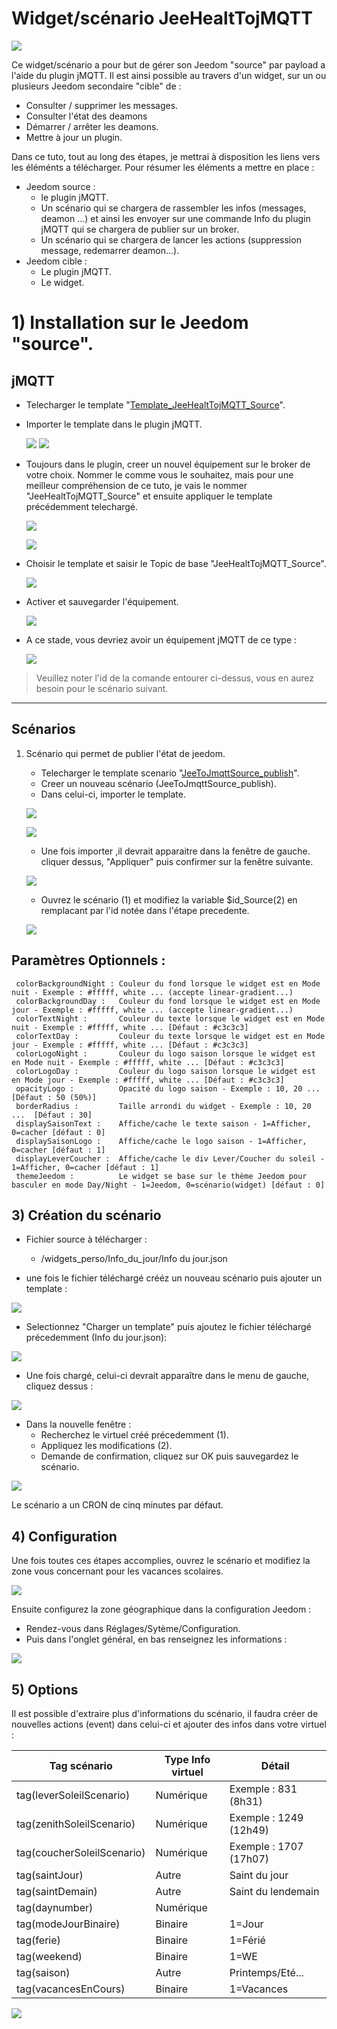 # Widget/scénario JeeHealtTojMQTT

![](doc/images/widget_1.png)

Ce widget/scénario a pour but de gérer son Jeedom "source" par payload a l'aide du plugin jMQTT.
Il est ainsi possible au travers d'un widget, sur un ou plusieurs Jeedom secondaire "cible" de :
 - Consulter / supprimer les messages.
 - Consulter l'état des deamons
 - Démarrer / arrêter les deamons.
 - Mettre à jour un plugin.

Dans ce tuto, tout au long des étapes, je mettrai à disposition les liens vers les éléménts a télécharger.
Pour résumer les éléments a mettre en place :
- Jeedom source :
  - le plugin jMQTT.
  - Un scénario qui se chargera de rassembler les infos (messages, deamon ...) et ainsi les envoyer sur une commande Info du plugin jMQTT qui se chargera de publier sur un broker.
  - Un scénario qui se chargera de lancer les actions (suppression message, redemarrer deamon...).
- Jeedom cible :
  - Le plugin jMQTT.
  - Le widget.

# 1) Installation sur le Jeedom "source".
## jMQTT
* Telecharger le template "[Template_JeeHealtTojMQTT_Source](Template_JeeHealtTojMQTT_Source.json)".

* Importer le template dans le plugin jMQTT.

     ![](doc/images/jMQTT_Source_2.png)
     ![](doc/images/jMQTT_Source_3.png)

* Toujours dans le plugin, creer un nouvel équipement sur le broker de votre choix. Nommer le comme vous le souhaitez, mais pour une meilleur compréhension de ce tuto, je vais le nommer "JeeHealtTojMQTT_Source" et ensuite appliquer le template précédemment telechargé.
     
	 ![](doc/images/jMQTT_Source_1.png)
	 
     ![](doc/images/jMQTT_Source_4.png)

* Choisir le template et saisir le Topic de base "JeeHealtTojMQTT_Source".

     ![](doc/images/jMQTT_Source_5.png)

* Activer et sauvegarder l'équipement.

     ![](doc/images/jMQTT_Source_6.png)

* A ce stade, vous devriez avoir un équipement jMQTT de ce type :

     ![](doc/images/jMQTT_Source_7.png)

> Veuillez noter l'id de la comande entourer ci-dessus, vous en aurez besoin pour le scénario suivant.

----------------------------------------------------------------------------------------------
## Scénarios

1) Scénario qui permet de publier l'état de jeedom.

     * Telecharger le template scenario "[JeeToJmqttSource_publish](JeeToJmqttSource_publish.json)".
     * Creer un nouveau scénario (JeeToJmqttSource_publish).
	 * Dans celui-ci, importer le template.
	 
	 ![](doc/images/JeeToJmqttSource_publish_1.png)
	 
	 ![](doc/images/JeeToJmqttSource_publish_2.png)
	 
	 * Une fois importer ,il devrait apparaitre dans la fenêtre de gauche. cliquer dessus, "Appliquer" puis confirmer sur la fenêtre suivante.
	 
	 ![](doc/images/JeeToJmqttSource_publish_3.png)
	 
	 * Ouvrez le scénario (1) et modifiez la variable $id_Source(2) en remplacant par l'id notée dans l'étape precedente.
	 
	 ![](doc/images/JeeToJmqttSource_publish_4.png)
	 
	 




## Paramètres Optionnels :


     colorBackgroundNight : Couleur du fond lorsque le widget est en Mode nuit - Exemple : #fffff, white ... (accepte linear-gradient...)
	 colorBackgroundDay :   Couleur du fond lorsque le widget est en Mode jour - Exemple : #fffff, white ... (accepte linear-gradient...)
	 colorTextNight :       Couleur du texte lorsque le widget est en Mode nuit - Exemple : #fffff, white ... [Défaut : #c3c3c3]
	 colorTextDay :         Couleur du texte lorsque le widget est en Mode jour - Exemple : #fffff, white ... [Défaut : #c3c3c3]
	 colorLogoNight :       Couleur du logo saison lorsque le widget est en Mode nuit - Exemple : #fffff, white ... [Défaut : #c3c3c3]
	 colorLogoDay :         Couleur du logo saison lorsque le widget est en Mode jour - Exemple : #fffff, white ... [Défaut : #c3c3c3]
	 opacityLogo :          Opacité du logo saison - Exemple : 10, 20 ... [Défaut : 50 (50%)]
	 borderRadius :         Taille arrondi du widget - Exemple : 10, 20 ...  [Défaut : 30]
	 displaySaisonText :    Affiche/cache le texte saison - 1=Afficher, 0=cacher [défaut : 0]
	 displaySaisonLogo :    Affiche/cache le logo saison - 1=Afficher, 0=cacher [défaut : 1]
	 displayLeverCoucher :  Affiche/cache le div Lever/Coucher du soleil - 1=Afficher, 0=cacher [défaut : 1]
	 themeJeedom :          Le widget se base sur le thème Jeedom pour basculer en mode Day/Night - 1=Jeedom, 0=scénario(widget) [défaut : 0]

## 3) Création du scénario

- Fichier source à télécharger :
  - /widgets_perso/Info_du_jour/Info du jour.json
  
- une fois le fichier téléchargé crééz un nouveau scénario puis ajouter un template :

![](doc/images/scenario1.png)

- Selectionnez "Charger un template" puis ajoutez le fichier téléchargé précedemment (Info du jour.json):

![](doc/images/scenario2.png)

- Une fois chargé, celui-ci devrait apparaître dans le menu de gauche, cliquez dessus :

![](doc/images/scenario3.png)
- Dans la nouvelle fenêtre :
  - Recherchez le virtuel créé précedemment (1).
  - Appliquez les modifications (2).
  - Demande de confirmation, cliquez sur OK puis sauvegardez le scénario.

![](doc/images/scenario4.png)

Le scénario a un CRON de cinq minutes par défaut.

## 4) Configuration
Une fois toutes ces étapes accomplies, ouvrez le scénario et modifiez la zone vous concernant pour les vacances scolaires.

![](doc/images/config1.png)

Ensuite configurez la zone géographique dans la configuration Jeedom :
- Rendez-vous dans Réglages/Sytème/Configuration.
- Puis dans l'onglet général, en bas renseignez les informations :

![](doc/images/config2.png)

## 5) Options

Il est possible d'extraire plus d'informations du scénario, il faudra créer de nouvelles actions (event) dans celui-ci et ajouter des infos dans votre virtuel :

|Tag scénario|Type Info virtuel|Détail|
|---|---|---|
|tag(leverSoleilScenario)|Numérique|Exemple : 831 (8h31)
|tag(zenithSoleilScenario)|Numérique|Exemple : 1249 (12h49) |
|tag(coucherSoleilScenario)|Numérique|Exemple : 1707 (17h07) |
|tag(saintJour)|Autre| Saint du jour|
|tag(saintDemain)|Autre| Saint du lendemain|
|tag(daynumber)|Numérique| |
|tag(modeJourBinaire)|Binaire|1=Jour|
|tag(ferie)|Binaire| 1=Férié|
|tag(weekend)|Binaire| 1=WE|
|tag(saison)|Autre| Printemps/Eté...|
|tag(vacancesEnCours)|Binaire| 1=Vacances|


![](doc/images/scenario5.png)


